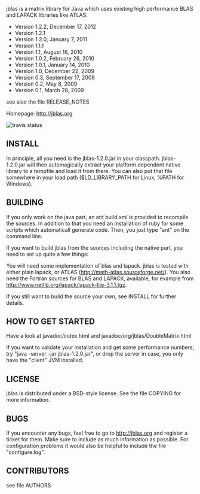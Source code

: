 jblas is a matrix library for Java which uses existing high
performance BLAS and LAPACK libraries like ATLAS.

* Version 1.2.2, December 17, 2012
* Version 1.2.1
* Version 1.2.0, January 7, 2011
* Version 1.1.1
* Version 1.1, August 16, 2010
* Version 1.0.2, February 26, 2010
* Version 1.0.1, January 14, 2010
* Version 1.0, December 22, 2009
* Version 0.3, September 17, 2009
* Version 0.2, May 8, 2009
* Version 0.1, March 28, 2009

see also the file RELEASE_NOTES

Homepage: http://jblas.org

![travis status](https://travis-ci.org/mikiobraun/jblas.png)

INSTALL
-------

In principle, all you need is the jblas-1.2.0.jar in your
classpath. jblas-1.2.0.jar will then automagically extract your platform
dependent native library to a tempfile and load it from there. You can
also put that file somewhere in your load path ($LD_LIBRARY_PATH for
Linux, %PATH for Windows).


BUILDING
--------

If you only work on the java part, an ant build.xml is provided to
recompile the sources. In addition to that you need an installation of
ruby for some scripts which automaticall generate code. Then, you just
type "ant" on the command line.

If you want to build jblas from the sources including the native part,
you need to set up quite a few things:

You will need some implementation of blas and lapack. jblas is tested
with either plain lapack, or ATLAS
(http://math-atlas.sourceforge.net/). You also need the Fortran
sources for BLAS and LAPACK, available, for example from
http://www.netlib.org/lapack/lapack-lite-3.1.1.tgz.

If you still want to build the source your own, see INSTALL for
further details.


HOW TO GET STARTED
------------------

Have a look at javadoc/index.html and
javadoc/org/jblas/DoubleMatrix.html

If you want to validate your installation and get some performance
numbers, try "java -server -jar jblas-1.2.0.jar", or drop the server
in case, you only have the "client" JVM installed.


LICENSE
-------

jblas is distributed under a BSD-style license. See the file COPYING
for more information.


BUGS
----

If you encounter any bugs, feel free to go to http://jblas.org and
register a ticket for them. Make sure to include as much information
as possible. For configuration problems it would also be helpful to
include the file "configure.log".


CONTRIBUTORS
------------

see file AUTHORS